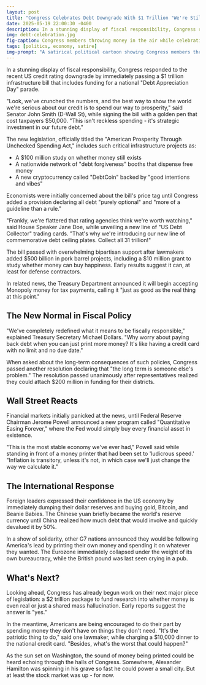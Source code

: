 ```yaml
---
layout: post
title: "Congress Celebrates Debt Downgrade With $1 Trillion 'We're Still AAA in Our Hearts' Infrastructure Bill"
date: 2025-05-19 22:00:30 -0400
description: In a stunning display of fiscal responsibility, Congress responds to the recent US credit rating downgrade by immediately passing a $1 trillion infrastructure bill.
img: debt-celebration.jpg
fig-caption: Congress members throwing money in the air while celebrating the new spending bill
tags: [politics, economy, satire]
img-prompt: "A satirical political cartoon showing Congress members throwing dollar bills into a burning trash can labeled 'National Debt' while wearing party hats and blowing noisemakers, with a sign in the background that says 'Credit Rating Downgrade Celebration - Open Bar for Lobbyists'. The style should be colorful and exaggerated, similar to The Onion's satirical illustrations."
---
```


In a stunning display of fiscal responsibility, Congress responded to the recent US credit rating downgrade by immediately passing a $1 trillion infrastructure bill that includes funding for a national "Debt Appreciation Day" parade.

"Look, we've crunched the numbers, and the best way to show the world we're serious about our credit is to spend our way to prosperity," said Senator John Smith (D-Wall St), while signing the bill with a golden pen that cost taxpayers $50,000. "This isn't reckless spending - it's strategic investment in our future debt."

The new legislation, officially titled the "American Prosperity Through Unchecked Spending Act," includes such critical infrastructure projects as:
- A $100 million study on whether money still exists
- A nationwide network of "debt forgiveness" booths that dispense free money
- A new cryptocurrency called "DebtCoin" backed by "good intentions and vibes"

Economists were initially concerned about the bill's price tag until Congress added a provision declaring all debt "purely optional" and "more of a guideline than a rule."

"Frankly, we're flattered that rating agencies think we're worth watching," said House Speaker Jane Doe, while unveiling a new line of "US Debt Collector" trading cards. "That's why we're introducing our new line of commemorative debt ceiling plates. Collect all 31 trillion!"

The bill passed with overwhelming bipartisan support after lawmakers added $500 billion in pork barrel projects, including a $10 million grant to study whether money can buy happiness. Early results suggest it can, at least for defense contractors.

In related news, the Treasury Department announced it will begin accepting Monopoly money for tax payments, calling it "just as good as the real thing at this point."

## The New Normal in Fiscal Policy

"We've completely redefined what it means to be fiscally responsible," explained Treasury Secretary Michael Dollars. "Why worry about paying back debt when you can just print more money? It's like having a credit card with no limit and no due date."

When asked about the long-term consequences of such policies, Congress passed another resolution declaring that "the long term is someone else's problem." The resolution passed unanimously after representatives realized they could attach $200 million in funding for their districts.

## Wall Street Reacts

Financial markets initially panicked at the news, until Federal Reserve Chairman Jerome Powell announced a new program called "Quantitative Easing Forever," where the Fed would simply buy every financial asset in existence.

"This is the most stable economy we've ever had," Powell said while standing in front of a money printer that had been set to 'ludicrous speed.' "Inflation is transitory, unless it's not, in which case we'll just change the way we calculate it."

## The International Response

Foreign leaders expressed their confidence in the US economy by immediately dumping their dollar reserves and buying gold, Bitcoin, and Beanie Babies. The Chinese yuan briefly became the world's reserve currency until China realized how much debt that would involve and quickly devalued it by 50%.

In a show of solidarity, other G7 nations announced they would be following America's lead by printing their own money and spending it on whatever they wanted. The Eurozone immediately collapsed under the weight of its own bureaucracy, while the British pound was last seen crying in a pub.

## What's Next?

Looking ahead, Congress has already begun work on their next major piece of legislation: a $2 trillion package to fund research into whether money is even real or just a shared mass hallucination. Early reports suggest the answer is "yes."

In the meantime, Americans are being encouraged to do their part by spending money they don't have on things they don't need. "It's the patriotic thing to do," said one lawmaker, while charging a $10,000 dinner to the national credit card. "Besides, what's the worst that could happen?"

As the sun set on Washington, the sound of money being printed could be heard echoing through the halls of Congress. Somewhere, Alexander Hamilton was spinning in his grave so fast he could power a small city. But at least the stock market was up - for now.
